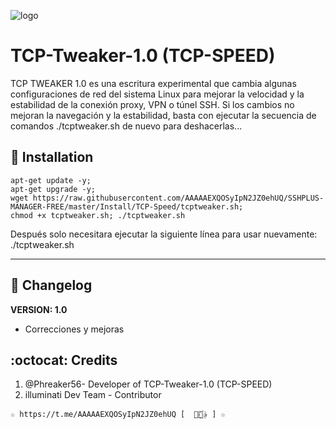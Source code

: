 ![logo](https://github.com/AAAAAEXQOSyIpN2JZ0ehUQ/SSHPLUS-MANAGER-FREE/blob/master/Imagenes/TCP_Tweaker_TCP_SPEED.jpg)

# TCP-Tweaker-1.0 (TCP-SPEED)
TCP TWEAKER 1.0 es una escritura experimental que cambia algunas configuraciones de red del sistema 
Linux para mejorar la velocidad y la estabilidad de la conexión proxy, VPN o túnel 
SSH. Si los cambios no mejoran la navegación y la estabilidad, basta con ejecutar 
la secuencia de comandos ./tcptweaker.sh de nuevo para deshacerlas...

## :book: Installation
```
apt-get update -y; 
apt-get upgrade -y; 
wget https://raw.githubusercontent.com/AAAAAEXQOSyIpN2JZ0ehUQ/SSHPLUS-MANAGER-FREE/master/Install/TCP-Speed/tcptweaker.sh; 
chmod +x tcptweaker.sh; ./tcptweaker.sh
```
Después solo necesitara ejecutar la siguiente línea para usar nuevamente:  ./tcptweaker.sh

-------------------------------------------------------------------------------

## :scroll: Changelog
**VERSION: 1.0**
* Correcciones y mejoras


## :octocat: Credits
1. @Phreaker56- Developer of TCP-Tweaker-1.0 (TCP-SPEED)
2. illuminati Dev Team - Contributor 
```
☆ https://t.me/AAAAAEXQOSyIpN2JZ0ehUQ [  ⃘⃤꙰✰ ] ☆
```
